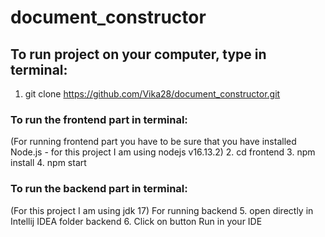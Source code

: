 # document_constructor
## To run project on your computer, type in terminal:

1. git clone https://github.com/Vika28/document_constructor.git

### To run the frontend part in terminal:
(For running frontend part you have to be sure that you have installed Node.js - for this project I am using nodejs v16.13.2)
2. cd frontend
3. npm install
4. npm start

### To run the backend part in terminal:
(For this project I am using jdk 17)
For running backend
5. open directly in Intellij IDEA folder backend
6. Click on button Run in your IDE

